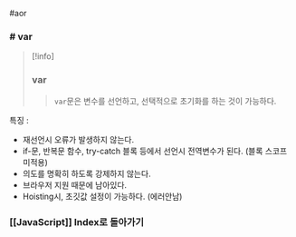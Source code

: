 #aor 
### # var
>[!info]
>### var
>
>>`var`문은 변수를 선언하고, 선택적으로 초기화를 하는 것이 가능하다.

특징 : 
- 재선언시 오류가 발생하지 않는다.
- if-문, 반복문 함수, try-catch 블록 등에서 선언시 전역변수가 된다. (블록 스코프 미적용)
- 의도를 명확히 하도록 강제하지 않는다.
- 브라우저 지원 때문에 남아있다.
- Hoisting시, 초깃값 설정이 가능하다. (에러안남)
### [[JavaScript]] Index로 돌아가기